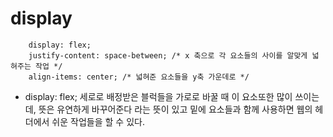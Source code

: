 display
==
~~~
    display: flex;
    justify-content: space-between; /* x 축으로 각 요소들의 사이를 알맞게 넓혀주는 작업 */
    align-items: center; /* 넓혀준 요소들을 y축 가운데로 */
~~~
* display: flex;
세로로 배정받은 블럭들을 가로로 바꿀 때 이 요소또한 많이 쓰이는데, 뜻은 유연하게 바꾸어준다 라는 뜻이 있고
밑에 요소들과 함께 사용하면 웹의 헤더에서 쉬운 작업들을 할 수 있다.


 